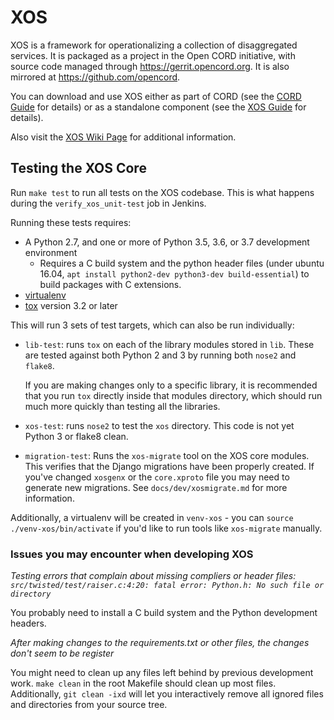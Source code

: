 # XOS

XOS is a framework for operationalizing a collection of disaggregated services.
It is packaged as a project in the Open CORD initiative, with source code
managed through <https://gerrit.opencord.org>. It is also mirrored at
<https://github.com/opencord>.

You can download and use XOS either as part of CORD (see the
[CORD Guide](https://guide.opencord.org/) for details)
or as a standalone component (see the
[XOS Guide](https://guide.xosproject.org/) for details).

Also visit the
[XOS Wiki Page](https://wiki.opencord.org/display/CORD/XOS+and+the+CORD+Controller)
for additional information.

## Testing the XOS Core

Run `make test` to run all tests on the XOS codebase. This is what happens
during the `verify_xos_unit-test` job in Jenkins.

Running these tests requires:

- A Python 2.7, and one or more of Python 3.5, 3.6, or 3.7 development environment
  - Requires a C build system and the python header files (under ubuntu 16.04, `apt
    install python2-dev python3-dev build-essential`) to build packages with C
    extensions.
- [virtualenv](https://virtualenv.pypa.io)
- [tox](https://tox.readthedocs.io) version 3.2 or later

This will run 3 sets of test targets, which can also be run individually:

- `lib-test`: runs `tox` on each of the library modules stored in `lib`.
  These are tested against both Python 2 and 3 by running both `nose2` and
  `flake8`.

  If you are making changes only to a specific library, it is recommended that
  you run `tox` directly inside that modules directory, which should run much
  more quickly than testing all the libraries.

- `xos-test`: runs `nose2` to test the `xos` directory. This code is not yet
  Python 3 or flake8 clean.

- `migration-test`: Runs the `xos-migrate` tool on the XOS core modules. This
  verifies that the Django migrations have been properly created.  If you've
  changed `xosgenx` or the `core.xproto` file you may need to generate new
  migrations. See `docs/dev/xosmigrate.md` for more information.

Additionally, a virtualenv will be created in `venv-xos` - you can `source
./venv-xos/bin/activate` if you'd like to run tools like `xos-migrate` manually.

### Issues you may encounter when developing XOS

*Testing errors that complain about missing compliers or header files:
`src/twisted/test/raiser.c:4:20: fatal error: Python.h: No such file or
directory`*

You probably need to install a C build system and the Python development headers.

*After making changes to the requirements.txt or other files, the changes don't
seem to be register*

You might need to clean up any files left behind by previous development work.
`make clean` in the root Makefile should clean up most files. Additionally,
`git clean -ixd` will let you interactively remove all ignored files and
directories from your source tree.

